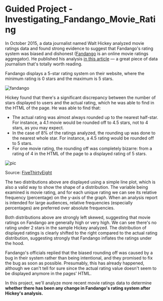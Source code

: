# Guided Project - Investigating_Fandango_Movie_Rating

In October 2015, a data journalist named Walt Hickey analyzed movie ratings data and found strong evidence to suggest that 
Fandango's rating system was biased and dishonest ([Fandango](https://www.fandango.com/) is an online movie ratings aggregator). 
He published his analysis [in this article](https://fivethirtyeight.com/features/fandango-movies-ratings/) — a great piece of data journalism that's totally worth reading.

Fandango displays a 5-star rating system on their website, where the minimum rating is 0 stars and the maximum is 5 stars.

![fandango](https://s3.amazonaws.com/dq-content/288/s1gp_fdg_stars.png)

Hickey found that there's a significant discrepancy between the number of stars displayed to users and the actual rating, 
which he was able to find in the HTML of the page. He was able to find that:

* The actual rating was almost always rounded up to the nearest half-star. For instance, a 4.1 movie would be rounded off to 4.5 stars, not to 4 stars, as you may expect.
* In the case of 8% of the ratings analyzed, the rounding up was done to the nearest whole star. For instance, a 4.5 rating would be rounded off to 5 stars.
* For one movie rating, the rounding off was completely bizarre: from a rating of 4 in the HTML of the page to a displayed rating of 5 stars.

![pic](https://s3.amazonaws.com/dq-content/288/s1gp_actual_vs_displayed.png)

Source: [FiveThirtyEight](https://fivethirtyeight.com/features/fandango-movies-ratings/)

The two distributions above are displayed using a simple line plot, which is also a valid way to show the shape of a distribution. 
The variable being examined is movie rating, and for each unique rating we can see its relative frequency (percentage) on the y-axis of the graph. 
When an analysis report is intended for large audiences, relative frequencies (especially percentages) are preferred over absolute frequencies.

Both distributions above are strongly left skewed, suggesting that movie ratings on Fandango are generally high or very high. 
We can see there's no rating under 2 stars in the sample Hickey analyzed. The distribution of displayed ratings is clearly 
shifted to the right compared to the actual rating distribution, suggesting strongly that Fandango inflates the ratings under the hood.

Fandango's officials replied that the biased rounding off was caused by a bug in their system rather than being intentional, 
and they promised to fix the bug as soon as possible. Presumably, this has already happened, although we can't tell for sure 
since the actual rating value doesn't seem to be displayed anymore in the pages' HTML.

In this project, we'll analyze more recent movie ratings data to determine <b>whether there has been any change in Fandango's 
rating system after Hickey's analysis.</b>
